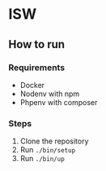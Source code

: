 # ISW

## How to run

### Requirements

- Docker
- Nodenv with npm
- Phpenv with composer

### Steps

1. Clone the repository
2. Run `./bin/setup`
3. Run `./bin/up`

